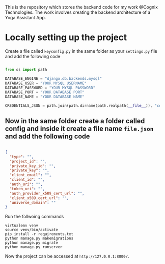 This is the repository which stores the backend code for my work @Cognix Technologies. The work involves creating the backend architecture of a Yoga Assistant App.

# Locally setting up the project

Create a file called ```keyconfig.py``` in the same folder as your ```settings.py``` file and add the following code 

```python

from os import path

DATABASE_ENGINE = "django.db.backends.mysql"
DATABASE_USER = "YOUR MYSQL USERNAME"
DATABASE_PASSWORD = "YOUR MYSQL PASSWORD"
DATABASE_PORT = "YOUR DATABASE PORT"
DATABASE_NAME = "YOUR DATABASE NAME"

CREDENTIALS_JSON = path.join(path.dirname(path.realpath(__file__)), "config", "file.json")

```
## Now in the same folder create a folder called config and inside it create a file name ```file.json``` and add the following code

```json

{
  "type": "",
  "project_id": "",
  "private_key_id": "",
  "private_key": "",
  "client_email": "",
  "client_id": "",
  "auth_uri": "",
  "token_uri": "",
  "auth_provider_x509_cert_url": "",
  "client_x509_cert_url": "",
  "universe_domain": ""
}

```

Run the follwoing commands

```
virtualenv venv
source venv/bin/activate
pip install -r requirements.txt
python manage.py makemigrations 
python manage.py migrate
python manage.py runserver

```

Now the project can be accessed at ```http://127.0.0.1:8000/```.
